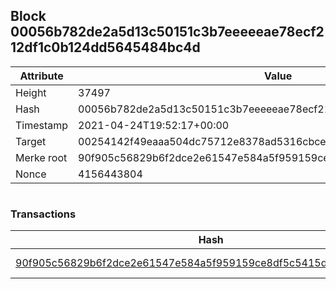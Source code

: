## Block 00056b782de2a5d13c50151c3b7eeeeeae78ecf212df1c0b124dd5645484bc4d

Attribute | Value
--- | ---
Height | 37497
Hash | 00056b782de2a5d13c50151c3b7eeeeeae78ecf212df1c0b124dd5645484bc4d
Timestamp | 2021-04-24T19:52:17+00:00
Target | 00254142f49eaaa504dc75712e8378ad5316cbcead634704b3734b6271167cc4
Merke root | 90f905c56829b6f2dce2e61547e584a5f959159ce8df5c5415d26f2de6184c4b
Nonce | 4156443804

```

```

### Transactions

Hash | Amount
--- | ---
[90f905c56829b6f2dce2e61547e584a5f959159ce8df5c5415d26f2de6184c4b](90f905c56829b6f2dce2e61547e584a5f959159ce8df5c5415d26f2de6184c4b.md) | 10.00000000 SKEPTI 
